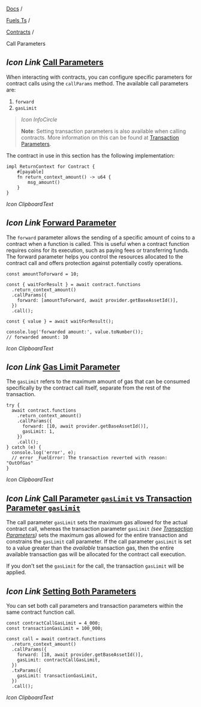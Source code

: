 [Docs](https://docs.fuel.network/) /

[Fuels Ts](https://docs.fuel.network/docs/fuels-ts/) /

[Contracts](https://docs.fuel.network/docs/fuels-ts/contracts/) /

Call Parameters

## _Icon Link_ [Call Parameters](https://docs.fuel.network/docs/fuels-ts/contracts/call-parameters/\#call-parameters)

When interacting with contracts, you can configure specific parameters for contract calls using the `callParams` method. The available call parameters are:

1. `forward`
2. `gasLimit`

> _Icon InfoCircle_
>
> **Note**: Setting transaction parameters is also available when calling contracts. More information on this can be found at [Transaction Parameters](https://docs.fuel.network/docs/fuels-ts/transactions/adding-parameters/).

The contract in use in this section has the following implementation:

```fuel_Box fuel_Box-idXKMmm-css
impl ReturnContext for Contract {
    #[payable]
    fn return_context_amount() -> u64 {
        msg_amount()
    }
}
```

_Icon ClipboardText_

## _Icon Link_ [Forward Parameter](https://docs.fuel.network/docs/fuels-ts/contracts/call-parameters/\#forward-parameter)

The `forward` parameter allows the sending of a specific amount of coins to a contract when a function is called. This is useful when a contract function requires coins for its execution, such as paying fees or transferring funds. The forward parameter helps you control the resources allocated to the contract call and offers protection against potentially costly operations.

```fuel_Box fuel_Box-idXKMmm-css
const amountToForward = 10;

const { waitForResult } = await contract.functions
  .return_context_amount()
  .callParams({
    forward: [amountToForward, await provider.getBaseAssetId()],
  })
  .call();

const { value } = await waitForResult();

console.log('forwarded amount:', value.toNumber());
// forwarded amount: 10
```

_Icon ClipboardText_

## _Icon Link_ [Gas Limit Parameter](https://docs.fuel.network/docs/fuels-ts/contracts/call-parameters/\#gas-limit-parameter)

The `gasLimit` refers to the maximum amount of gas that can be consumed specifically by the contract call itself, separate from the rest of the transaction.

```fuel_Box fuel_Box-idXKMmm-css
try {
  await contract.functions
    .return_context_amount()
    .callParams({
      forward: [10, await provider.getBaseAssetId()],
      gasLimit: 1,
    })
    .call();
} catch (e) {
  console.log('error', e);
  // error _FuelError: The transaction reverted with reason: "OutOfGas"
}
```

_Icon ClipboardText_

## _Icon Link_ [Call Parameter `gasLimit` vs Transaction Parameter `gasLimit`](https://docs.fuel.network/docs/fuels-ts/contracts/call-parameters/\#call-parameter-gaslimit-vs-transaction-parameter-gaslimit)

The call parameter `gasLimit` sets the maximum gas allowed for the actual contract call, whereas the transaction parameter `gasLimit` _(see [Transaction Parameters](https://docs.fuel.network/docs/fuels-ts/transactions/adding-parameters/))_ sets the maximum gas allowed for the entire transaction and constrains the `gasLimit` call parameter. If the call parameter `gasLimit` is set to a value greater than the _available_ transaction gas, then the entire available transaction gas will be allocated for the contract call execution.

If you don't set the `gasLimit` for the call, the transaction `gasLimit` will be applied.

## _Icon Link_ [Setting Both Parameters](https://docs.fuel.network/docs/fuels-ts/contracts/call-parameters/\#setting-both-parameters)

You can set both call parameters and transaction parameters within the same contract function call.

```fuel_Box fuel_Box-idXKMmm-css
const contractCallGasLimit = 4_000;
const transactionGasLimit = 100_000;

const call = await contract.functions
  .return_context_amount()
  .callParams({
    forward: [10, await provider.getBaseAssetId()],
    gasLimit: contractCallGasLimit,
  })
  .txParams({
    gasLimit: transactionGasLimit,
  })
  .call();
```

_Icon ClipboardText_